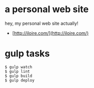 # a personal web site

hey, my personal web site actually!

* [http://iloire.com/](http://iloire.com/)

# gulp tasks

```
$ gulp watch
$ gulp lint
$ gulp build
$ gulp deploy
```